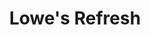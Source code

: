 ---
layout: project
title: Lowe's Refresh
images:
  - /img/projects/Lowes Refresh - Lowes/canvas/1.jpg
  - /img/projects/Lowes Refresh - Lowes/canvas/3.jpg
  - /img/projects/Lowes Refresh - Lowes/portal/4.jpg
  - /img/projects/Lowes Refresh - Lowes/portal/13.jpg
  - /img/projects/Lowes Refresh - Lowes/scheduler/4.jpg
  - /img/projects/Lowes Refresh - Lowes/stylist/4.jpg
  - /img/projects/Lowes Refresh - Lowes/stylist/6.jpg
tech: XHTML, CSS, Angular, Electron, Node.js, MySQL, Microservices
client: Lowe's
agency: projekt202
year: 2016
type: desktop
permalink: /project/lowes-refresh
---